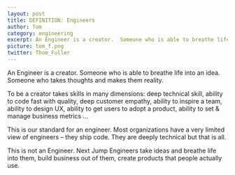 ```yaml
---
layout: post
title: DEFINITION: Engineers
author: Tom
category: engineering
excerpt: An Engineer is a creator.  Someone who is able to breathe life into an idea.  Someone who takes thoughts and makes them reality.
picture: tom_f.png
twitter: Thom_Fuller
---
```

An Engineer is a creator.  Someone who is able to breathe life into an idea.  Someone who takes thoughts and makes them reality.
 
To be a creator takes skills in many dimensions: deep technical skill, ability to code fast with quality, deep customer empathy, ability to inspire a team, ability to design UX, ability to get users to adopt a product, ability to set & manage business metrics …
 
This is our standard for an engineer.  Most organizations have a very limited view of engineers – they ship code.  They are deeply technical but that is all. 
 
This is not an Engineer.  Next Jump Engineers take ideas and breathe life into them, build business out of them, create products that people actually use.



